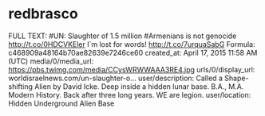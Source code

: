 # redbrasco

FULL TEXT: #UN: Slaughter of 1.5 million #Armenians is not genocide http://t.co/0HDCVKEler I`m lost for words! http://t.co/7urquaSabG
Formula: c468909a48164b70ae82639e7246ce60
created_at: April 17, 2015 11:58 AM (UTC)
media/0/media_url: https://pbs.twimg.com/media/CCysWRWWAAA3RE4.jpg
urls/0/display_url: worldisraelnews.com/un-slaughter-o…
user/description: Called a Shape-shifting Alien by David Icke. Deep inside a hidden lunar base. B.A., M.A. Modern History. Back after three long years. WE are legion.
user/location: Hidden Underground Alien Base
